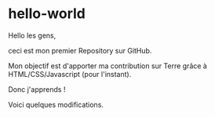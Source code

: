 # hello-world

Hello les gens,

ceci est mon premier Repository sur GitHub.

Mon objectif est d'apporter ma contribution sur Terre grâce à HTML/CSS/Javascript (pour l'instant).

Donc j'apprends !

Voici quelques modifications.

